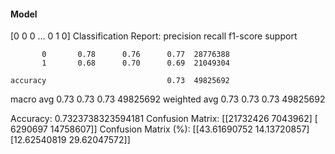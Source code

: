 #### Model
[0 0 0 ... 0 1 0]
Classification Report:
              precision    recall  f1-score   support

           0       0.78      0.76      0.77  28776388
           1       0.68      0.70      0.69  21049304

    accuracy                           0.73  49825692
   macro avg       0.73      0.73      0.73  49825692
weighted avg       0.73      0.73      0.73  49825692

Accuracy: 0.7323738323594181
Confusion Matrix:
[[21732426  7043962]
 [ 6290697 14758607]]
Confusion Matrix (%):
[[43.61690752 14.13720857]
 [12.62540819 29.62047572]]

